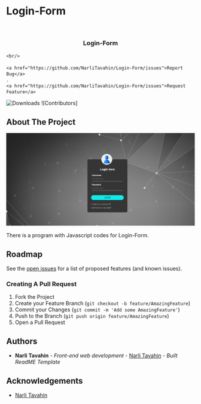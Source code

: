 # Login-Form
<br/>
<p align="center">
 

  <h3 align="center">Login-Form</h3>

  <p align="center">
    
    <br/>

    <a href="https://github.com/NarliTavahin/Login-Form/issues">Report Bug</a>
    .
    <a href="https://github.com/NarliTavahin/Login-Form/issues">Request Feature</a>
  </p>
</p>

![Downloads](https://img.shields.io/github/downloads/NarliTavahin/Login-Form/total) ![Contributors]



## About The Project

![Screen Shot](https://github.com/NarliTavahin/Login-Form/blob/main/Login%20Form/Login-Form.png)

There is a program with Javascript codes for Login-Form.




## Roadmap

See the [open issues](https://github.com/NarliTavahin/Login-Form/issues) for a list of proposed features (and known issues).


### Creating A Pull Request

1. Fork the Project
2. Create your Feature Branch (`git checkout -b feature/AmazingFeature`)
3. Commit your Changes (`git commit -m 'Add some AmazingFeature'`)
4. Push to the Branch (`git push origin feature/AmazingFeature`)
5. Open a Pull Request


## Authors

* **Narli Tavahin** - *Front-end web development* - [Narli Tavahin](https://github.com/NarliTavahin/) - *Built ReadME Template*

## Acknowledgements

* [Narli Tavahin](https://github.com/NarliTavahin/) 

